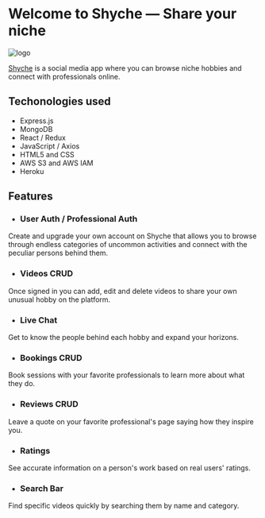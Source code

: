 # Welcome to Shyche — Share your niche 

![logo]()

[Shyche](shyche.herokuapp.com/#/) is a social media app where you can browse niche hobbies and connect with professionals online.

## Techonologies used

- Express.js
- MongoDB
- React / Redux
- JavaScript / Axios
- HTML5 and CSS
- AWS S3 and AWS IAM
- Heroku

## Features

- ### User Auth / Professional Auth

Create and upgrade your own account on Shyche that allows you to browse through endless categories of uncommon activities and connect with the peculiar persons behind them.

- ### Videos CRUD

Once signed in you can add, edit and delete videos to share your own unusual hobby on the platform.

- ### Live Chat

Get to know the people behind each hobby and expand your horizons.

- ### Bookings CRUD

Book sessions with your favorite professionals to learn more about what they do.

- ### Reviews CRUD

Leave a quote on your favorite professional's page saying how they inspire you.

- ### Ratings

See accurate information on a person's work based on real users' ratings.

- ### Search Bar

Find specific videos quickly by searching them by name and category.